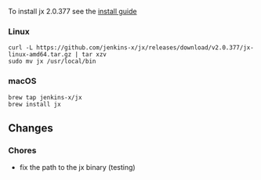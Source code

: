 To install jx 2.0.377 see the [install guide](https://jenkins-x.io/getting-started/install/)

### Linux

```shell
curl -L https://github.com/jenkins-x/jx/releases/download/v2.0.377/jx-linux-amd64.tar.gz | tar xzv 
sudo mv jx /usr/local/bin
```

### macOS

```shell
brew tap jenkins-x/jx
brew install jx
```
## Changes

### Chores

* fix the path to the jx binary (testing)
